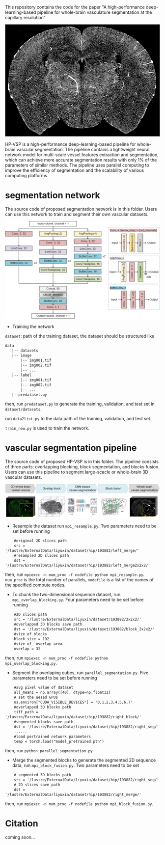 This repository contains the code for the paper "A high-performance deep-learning-based pipeline for whole-brain vasculature segmentation at the capillary resolution"

![alt text](imgs/seg2d.jpg "Maximum intensity projections of the segmented coronal sections")

HP-VSP is a high-performance deep-learning-based pipeline for whole-brain vascular segmentation. The pipeline contains a lightweight neural network model for multi-scale vessel features extraction and segmentation, which can achieve more accurate segmentation results with only 1% of the parameters of similar methods. The pipeline uses parallel computing to improve the efficiency of segmentation and the scalability of various computing platforms.



# segmentation network
The source code of proposed segmentation network is in this folder. Users can use this network to train and segment their own vascular datasets.

![alt text](imgs/network.jpg "The architecture of the proposed segmentation network")

- Training the network

`dataset`: path of the training dataset, the dataset should be structured like
```
data
   |-- datasets
   |-- image
       |-- img001.tif
       |-- img002.tif
       |-- ...
   |-- label
       |-- img001.tif
       |-- img002.tif
       |-- ...
   |--predataset.py
```
then, run `predataset.py` to generate the training, validation, and test set  in `dataset/datasets`.

run `data2list.py` to the data path of the training, validation, and test set.

`train_new.py` is used to train the network.


# vascular segmentation pipeline
The source code of proposed HP-VSP is in this folder. The pipeline consists of three parts: overlapping blocking, block segmentation, and blocks fusion.  Users can use this pipeline to segment large-scacle or whole-brain 3D vascular datasets.

![alt text](imgs/pipeline.jpg "The architecture of the proposed HP-VSP")

- Resample the dataset run `mpi_resample.py`.
Two parameters need to be set before running
```
    #original 2D slices path
    src = '/lustre/ExternalData/liyuxin/dataset/hip/193882/left_merge/'
    #resampled 2D slices path
    dst = '/lustre/ExternalData/liyuxin/dataset/hip/193882/left_merge2x2x2/'
```
then, run `mpiexec -n num_proc -f nodefile python mpi_resample.py`. `num_proc` is the total number of parallels, `nodefile` is a list of the names of the specified compute nodes.

- To chunk the two-dimensional sequence dataset, run `mpi_overlap_blocking.py`.
Four parameters need to be set before running

```
    #2D slices path
    src = '/lustre/ExternalData/liyuxin/dataset/193882/2x2x2/'
    #overlapped 3D blocks save path
    dst = '/lustre/ExternalData/liyuxin/dataset/193882/block_2x2x2/'
    #size of blocks
    block_size = 192
    #size of  overlap area
    overlap = 32
```
then, run `mpiexec -n num_proc -f nodefile python mpi_overlap_blocking.py`. 

- Segment the overlaping cubes, run `parallel_segmentation.py`.
Five parameters need to be set before running
```
    #avg pixel value of dataset
    all_mean1 = np.array([40], dtype=np.float32)
    # set the uesed GPUs
    os.environ["CUDA_VISIBLE_DEVICES"] = '0,1,2,3,4,5,6,7'
    #overlapped 3D blocks path
    tiff_path = '/lustre/ExternalData/liyuxin/dataset/hip/193882/right_block/'
    #segmented blocks save path
    dst = '/lustre/ExternalData/liyuxin/dataset/hip/193882/right_seg/'
    ......
    #load pertrained network parameters
    temp = torch.load("model_pretrained.pth")
```
then, run `python parallel_segmentation.py`

- Merge the segmented blocks to generate the segmented 2D sequence data, run `mpi_block_fusion.py`.
Two parameters need to be set
```
    # segmented 3D blocks path
    src = '/lustre/ExternalData/liyuxin/dataset/hip/193882/right_seg/'
    # 2D slices save path
    dst = '/lustre/ExternalData/liyuxin/dataset/hip/193882/right_merge/'
```
then, run `mpiexec -n num_proc -f nodefile python mpi_block_fusion.py`. 


# Citation

coming soon...
